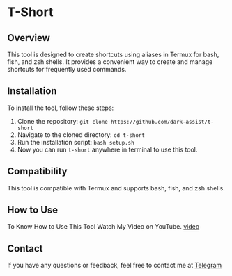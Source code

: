 # T-Short

## Overview

This tool is designed to create shortcuts using aliases in Termux for bash, fish, and zsh shells. It provides a convenient way to create and manage shortcuts for frequently used commands.

## Installation

To install the tool, follow these steps:

1. Clone the repository: `git clone https://github.com/dark-assist/t-short`
2. Navigate to the cloned directory: `cd t-short`
3. Run the installation script: `bash setup.sh`
4. Now you can run `t-short` anywhere in terminal to use this tool.

## Compatibility

This tool is compatible with Termux and supports bash, fish, and zsh shells.

## How to Use

To Know How to Use This Tool Watch My Video on YouTube. [video](https://youtube.com/shorts/KQMo4-2YXUs?si=6jNfWCLjLgqxy3cE)

## Contact

If you have any questions or feedback, feel free to contact me at [Telegram](https://t.me/sanatani_chat_group)

